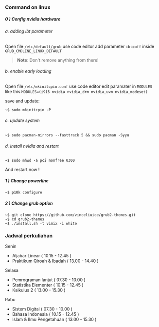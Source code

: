 ### Command on linux

##### 0 ) Config nvidia hardware
###### a. adding ibt parameter
Open file `/etc/default/grub` use code editor
add parameter `ibt=off` inside `GRUB_CMDLINE_LINUX_DEFAULT`
> **Note**: Don't remove anything from there!
###### b. enable early loading
Open file `/etc/mkinitcpio.conf` use code editor
edit paramater in `MODULES` like this `MODULES=(i915 nvidia nvidia_drm nvidia_uvm nvidia_modeset)`

save and update:
```
~$ sudo mkinitcpio -P
```

###### c. update system
```
~$ sudo pacman-mirrors --fasttrack 5 && sudo pacman -Syyu
```

###### d. install nvidia and restart
```
~$ sudo mhwd -a pci nonfree 0300
```
And restart now !

##### 1 ) Change powerline
```
~$ p10k configure
```

##### 2 ) Change grub option
```
~$ git clone https://github.com/vinceliuice/grub2-themes.git
~$ cd grub2-themes
~$ ./install.sh -t vimix -i white
```

### Jadwal perkuliahan
Senin
- Aljabar Linear ( 10.15 - 12.45 )
- Praktikum Qiroah & Ibadah ( 13.00 - 14.40 )

Selasa
- Pemrograman lanjut ( 07.30 - 10.00 )
- Statistika Elementer ( 10.15 - 12.45 )
- Kalkulus 2 ( 13.00 - 15.30 )

Rabu
- Sistem Digital ( 07.30 - 10.00 )
- Bahasa Indonesia ( 10.15 - 12.45 )
- Islam & Ilmu Pengetahuan ( 13.00 - 15.30 )
